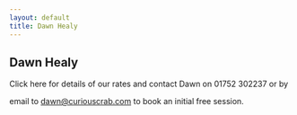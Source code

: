 ```yaml
---
layout: default
title: Dawn Healy
---
```

## Dawn Healy



Click here for details of our rates and contact Dawn on 01752 302237 or by

email to dawn@curiouscrab.com to book an initial free session.